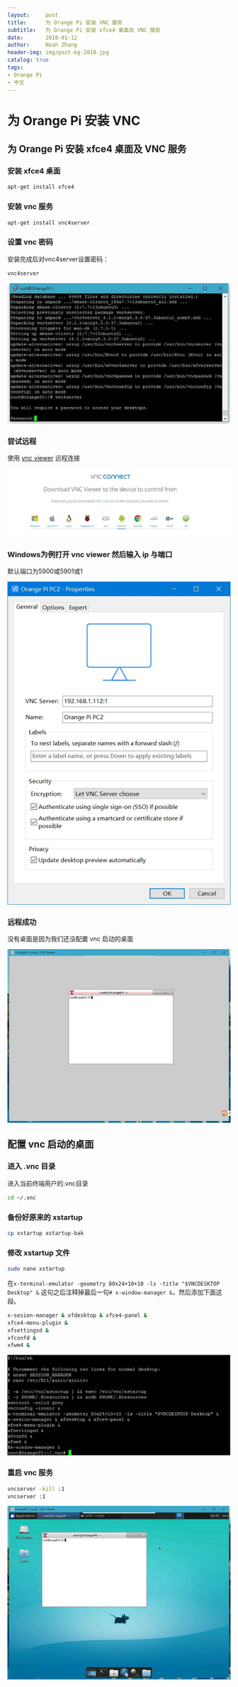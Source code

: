 ```yaml
---
layout:     post
title:      为 Orange Pi 安装 VNC 服务
subtitle:   为 Orange Pi 安装 xfce4 桌面及 VNC 服务
date:       2018-01-12
author:     Noah Zhang
header-img: img/post-bg-2018.jpg
catalog: true
tags:
- Orange Pi
- 中文
---
```

# 为 Orange Pi 安装 VNC
## 为 Orange Pi 安装 xfce4 桌面及 VNC 服务
### 安装 xfce4 桌面
```sh
apt-get install xfce4
```

### 安装 vnc 服务
```sh
apt-get install vnc4server
```

### 设置 vnc 密码
安装完成后对vnc4server设置密码：  
```sh
vnc4server
```
  

![](https://github.com/noahzhy/noahzhy.github.io/blob/master/img/vncserver_passwd.jpg?raw=true)  

### 尝试远程
使用 [vnc viewer](https://www.realvnc.com/en/connect/download/viewer/windows/) 远程连接  
  
![](https://github.com/noahzhy/noahzhy.github.io/blob/master/img/vnc_viewer.jpg?raw=true)

### Windows为例打开 vnc viewer 然后输入 ip 与端口
默认端口为5900或5901或1  
  
![](https://github.com/noahzhy/noahzhy.github.io/blob/master/img/vncserver_pc.jpg?raw=true)  

### 远程成功
没有桌面是因为我们还没配置 vnc 启动的桌面  
  
![](https://github.com/noahzhy/noahzhy.github.io/blob/master/img/grey.jpg?raw=true)  
  
## 配置 vnc 启动的桌面
### 进入 .vnc 目录
进入当前终端用户的.vnc目录
```sh
cd ~/.vnc
```

### 备份好原来的 xstartup
```sh
cp xstartup xstartup-bak
```

### 修改 xstartup 文件
```sh
sudo nano xstartup
```

在```x-terminal-emulator -geometry 80x24+10+10 -ls -title "$VNCDESKTOP Desktop" &```
这句之后注释掉最后一句```# x-window-manager &```，然后添加下面这段。  
```sh
x-sesion-manager & xfdesktop & xfce4-panel &
xfce4-menu-plugin &
xfsettingsd &
xfconfd &
xfwm4 &
```
  
![](https://github.com/noahzhy/noahzhy.github.io/blob/master/img/vnc_xstart.jpg?raw=true)

### 重启 vnc 服务
```sh
vncserver -kill :1
vncserver :1
```
  
![](https://github.com/noahzhy/noahzhy.github.io/blob/master/img/desktop.jpg?raw=true)
